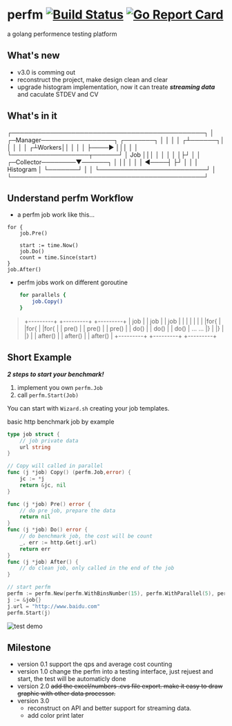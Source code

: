 # perfm [![Build Status](https://travis-ci.org/arthurkiller/perfm.svg?branch=master)](https://travis-ci.org/arthurkiller/perfm) [![Go Report Card](https://goreportcard.com/badge/github.com/arthurkiller/perfm)](https://goreportcard.com/report/github.com/arthurkiller/perfm)
a golang performence testing platform

## What's new
* v3.0 is comming out
* reconstruct the project, make design clean and clear
* upgrade histogram implementation, now it can treate ___streaming data___ and caculate STDEV and CV

## What's in it


┌─────────────────────────────────────────────┐
│ ┌─Manager─────────────────┐      ┌───────┐  │
│ │                         │     ┌┴──────┐│  │
│ │                         │    ┌┴Workers││  │
│ │                         ├────►       │││  │
│ └──────────────────┬──────┘    │ Job   │││  │
│                    │           │       │├┘  │
│ ┌─Collector────────▼──────┐    │       ││   │
│ │                         ◄────┤       ├┘   │
│ │       Histogram         │    └───────┘    │
│ └─────────────────────────┘                 │
└─────────────────────────────────────────────┘

## Understand perfm Workflow

* a perfm job work like this...
```golang
for {
    job.Pre()

    start := time.Now()
    job.Do()
    count = time.Since(start)
}
job.After()
```


* perfm jobs work on different goroutine

```bash
    for parallels {
        job.Copy()
    }
```

> +---------+ +---------+ +---------+
> |   job   | |   job   | |   job   |
> |         | |         | |         |
> |for{     | |for{     | |for{     |
> | pre()   | | pre()   | | pre()   |
> | do()    | | do()    | | do()    | ... ...
> |}        | |}        | |}        |
> | after() | | after() | | after() |
> +---------+ +---------+ +---------+


## Short Example

___2 steps to start your benchmark!___

1. implement you own `perfm.Job`
2. call `perfm.Start(Job)`

You can start with `Wizard.sh` creating your job templates.

basic http benchmark job by example
```go
type job struct {
	// job private data
	url string
}

// Copy will called in parallel
func (j *job) Copy() (perfm.Job,error) {
	jc := *j
	return &jc, nil
}

func (j *job) Pre() error {
	// do pre job, prepare the data
    return nil
}
func (j *job) Do() error {
	// do benchmark job, the cost will be count
	_, err := http.Get(j.url)
	return err
}
func (j *job) After() {
	// do clean job, only called in the end of the job
}

// start perfm
perfm := perfm.New(perfm.WithBinsNumber(15), perfm.WithParallel(5), perfm.WithDuration(10))
j := &job{}
j.url = "http://www.baidu.com"
perfm.Start(j)
```

![test demo](./demo/screen.png)

## Milestone
* version 0.1
    support the qps and average cost counting
* version 1.0
    change the perfm into a testing interface, just rejuest and start, the test will be automaticly done
* version 2.0
    ~~add the excel/numbers .cvs file export. make it easy to draw graphic with other data processor.~~
* version 3.0
    * reconstruct on API and better support for streaming data.
	* add color print later
